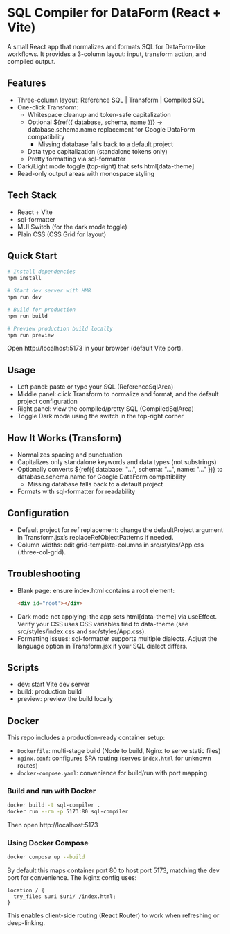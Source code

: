 # SQL Compiler for DataForm (React + Vite)

A small React app that normalizes and formats SQL for DataForm-like workflows. It provides a 3-column layout: input, transform action, and compiled output.

## Features
- Three-column layout: Reference SQL | Transform | Compiled SQL
- One-click Transform:
  - Whitespace cleanup and token-safe capitalization
  - Optional ${ref({ database, schema, name })} -> database.schema.name replacement for Google DataForm compatibility
    - Missing database falls back to a default project 
  - Data type capitalization (standalone tokens only)
  - Pretty formatting via sql-formatter
- Dark/Light mode toggle (top-right) that sets html[data-theme]
- Read-only output areas with monospace styling

## Tech Stack
- React + Vite
- sql-formatter
- MUI Switch (for the dark mode toggle)
- Plain CSS (CSS Grid for layout)

## Quick Start
```bash
# Install dependencies
npm install

# Start dev server with HMR
npm run dev

# Build for production
npm run build

# Preview production build locally
npm run preview
```

Open http://localhost:5173 in your browser (default Vite port).

## Usage
- Left panel: paste or type your SQL (ReferenceSqlArea)
- Middle panel: click Transform to normalize and format, and the default project configuration
- Right panel: view the compiled/pretty SQL (CompiledSqlArea)
- Toggle Dark mode using the switch in the top-right corner

## How It Works (Transform)
- Normalizes spacing and punctuation
- Capitalizes only standalone keywords and data types (not substrings)
- Optionally converts ${ref({ database: "...", schema: "...", name: "..." })} to database.schema.name for Google DataForm compatibility
  - Missing database falls back to a default project
- Formats with sql-formatter for readability

## Configuration
- Default project for ref replacement: change the defaultProject argument in Transform.jsx’s replaceRefObjectPatterns if needed.
- Column widths: edit grid-template-columns in src/styles/App.css (.three-col-grid).

## Troubleshooting
- Blank page: ensure index.html contains a root element:
  ```html
  <div id="root"></div>
  ```
- Dark mode not applying: the app sets html[data-theme] via useEffect. Verify your CSS uses CSS variables tied to data-theme (see src/styles/index.css and src/styles/App.css).
- Formatting issues: sql-formatter supports multiple dialects. Adjust the language option in Transform.jsx if your SQL dialect differs.

## Scripts
- dev: start Vite dev server
- build: production build
- preview: preview the build locally

## Docker
This repo includes a production-ready container setup:
- `Dockerfile`: multi-stage build (Node to build, Nginx to serve static files)
- `nginx.conf`: configures SPA routing (serves `index.html` for unknown routes)
- `docker-compose.yaml`: convenience for build/run with port mapping

### Build and run with Docker
```bash
docker build -t sql-compiler .
docker run --rm -p 5173:80 sql-compiler
```
Then open http://localhost:5173

### Using Docker Compose
```bash
docker compose up --build
```
By default this maps container port 80 to host port 5173, matching the dev port for convenience. The Nginx config uses:

```
location / {
  try_files $uri $uri/ /index.html;
}
```

This enables client-side routing (React Router) to work when refreshing or deep-linking.
